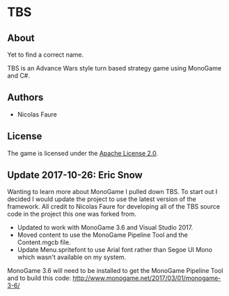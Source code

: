 # TBS

## About
Yet to find a correct name.

TBS is an Advance Wars style turn based strategy game using MonoGame and C#.

## Authors
* Nicolas Faure

## License
The game is licensed under the [Apache License 2.0](http://www.apache.org/licenses/LICENSE-2.0).

## Update 2017-10-26: Eric Snow
Wanting to learn more about MonoGame I pulled down TBS.  To start out I decided I would update the project to use the latest version of the framework.  All credit to Nicolas Faure for developing all of the TBS source code in the project this one was forked from.

* Updated to work with MonoGame 3.6 and Visual Studio 2017.  
* Moved content to use the MonoGame Pipeline Tool and the Content.mgcb file.
* Update Menu.spritefont to use Arial font rather than Segoe UI Mono which wasn't available on my system.

MonoGame 3.6 will need to be installed to get the MonoGame Pipeline Tool and to build this code:
http://www.monogame.net/2017/03/01/monogame-3-6/
